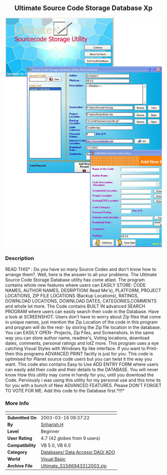 ﻿<div align="center">

## Ultimate Source Code Storage Database Xp

<img src="PIC2003331164616671.jpg">
</div>

### Description

READ THIS° : Do you have so many Source Codes and don't know how to arrange them?. Well, here is the answer to all your problems. The Ultimate Source Code Storage Database utility has come atlast. The program contains whole new features where users can EASILY STORE: CODE NAMES, AUTHOR NAMES, DESRIPTION( Read Me's), PLATFORM, PROJECT LOCATIONS, ZIP FILE LOCATIONS (Backup Locations), RATINGS, DOWNLOAD LOCATIONS, DOWNLOAD DATES, CATEGORIES,COMMENTS and whole lot more. The Code contains BUILT IN advanced SEARCH PROGRAM where users can easily search their code in the Database. Have a look at SCREENSHOT. Users don't have to worry about Zip files that come in unique names, just mention the Zip Location of the code in this program and program will do the rest- by storing the Zip file location in the database. You can EASILY OPEN- Projects, Zip Files, and Screenshots. In the same way you can store author name, readme's, Voting locations, download dates, comments, personal ratings and lotZ more. This program uses a eye catching Visual Styles with Windows Xp like interface. If you want to Print- then this programs ADVANCED PRINT facilty is just for you. This code is optimised for Planet source code users but you can twist it the way you want. This code also contains Easy to Use ADD ENTRY FORM where users can easily add their code and their details to the DATABASE. You will never know How this utility may come in handy for you, until you download the Code. Perviously i was using this utility for my personal use and this time its for you with a bunch of New ADVANCED FEATURES. Please DON'T FORGET TO VOTE FOR ME. Add this code to the Database first.°!!!°
 
### More Info
 


<span>             |<span>
---                |---
**Submitted On**   |2003-03-16 09:37:22
**By**             |[Sriharish\.H](https://github.com/Planet-Source-Code/PSCIndex/blob/master/ByAuthor/sriharish-h.md)
**Level**          |Beginner
**User Rating**    |4.7 (42 globes from 9 users)
**Compatibility**  |VB 5\.0, VB 6\.0
**Category**       |[Databases/ Data Access/ DAO/ ADO](https://github.com/Planet-Source-Code/PSCIndex/blob/master/ByCategory/databases-data-access-dao-ado__1-6.md)
**World**          |[Visual Basic](https://github.com/Planet-Source-Code/PSCIndex/blob/master/ByWorld/visual-basic.md)
**Archive File**   |[Ultimate\_S1566943312003\.zip](https://github.com/Planet-Source-Code/sriharish-h-ultimate-source-code-storage-database-xp__1-44384/archive/master.zip)








